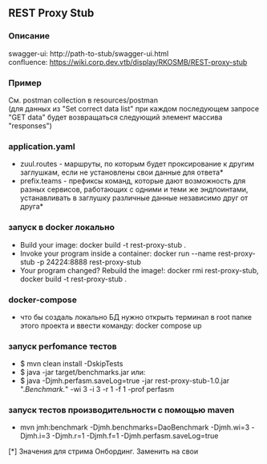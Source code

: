 ## REST Proxy Stub

### Описание
swagger-ui: http://path-to-stub/swagger-ui.html  
confluence: https://wiki.corp.dev.vtb/display/RKOSMB/REST-proxy-stub

### Пример
См. postman collection в resources/postman  
(для данных из "Set correct data list" при каждом последующем запросе "GET data" будет возвращаться следующий элемент
массива "responses")

### application.yaml
- zuul.routes - маршруты, по которым будет проксирование к другим заглушкам, если не установлены свои данные для ответа*
- prefix.teams - префиксы команд, которые дают возможность для разных сервисов, работающих с одними и теми же
эндпоинтами, устанавливать в заглушку различные данные независимо друг от друга*

### запуск в docker локально
- Build your image: docker build -t rest-proxy-stub .
- Invoke your program inside a container: docker run --name rest-proxy-stub -p 24224:8888 rest-proxy-stub
- Your program changed? Rebuild the image!: docker rmi rest-proxy-stub, docker build -t rest-proxy-stub .

### docker-compose
- что бы создаль локально БД нужно открыть терминал в root папке этого проекта и ввести команду: docker compose up

### запуск perfomance тестов
- $ mvn clean install -DskipTests
- $ java -jar target/benchmarks.jar
или:
- $ java -Djmh.perfasm.saveLog=true -jar rest-proxy-stub-1.0.jar ".*Benchmark.*" -wi 3 -i 3 -r 1 -f 1 -prof perfasm

### запуск тестов производительности с помощью maven
- mvn jmh:benchmark -Djmh.benchmarks=DaoBenchmark -Djmh.wi=3 -Djmh.i=3 -Djmh.r=1 -Djmh.f=1 -Djmh.perfasm.saveLog=true

[*] Значения для стрима Онбординг. Заменить на свои